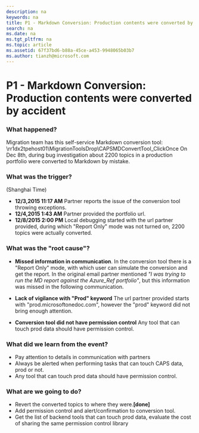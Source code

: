 ```yaml
---
description: na
keywords: na
title: P1 - Markdown Conversion: Production contents were converted by accident
search: na
ms.date: na
ms.tgt_pltfrm: na
ms.topic: article
ms.assetid: 67f37bd6-b88a-45ce-a453-9948065b03b7
ms.author: tianzh@microsoft.com
---
```

# P1 - Markdown Conversion: Production contents were converted by accident
### What happened? ### 

Migration team has this self-service Markdown conversion tool:
\\rr1dx2tpehost01\MigrationToolsDrop\CAPSMDConvertTool_ClickOnce
On Dec 8th, during bug investigation about 2200 topics in a production portfolio were converted to Markdown by mistake.    

### What was the trigger? ### 
(Shanghai Time)
- **12/3,2015 11:17 AM** Partner reports the issue of the conversion tool throwing exceptions.
- **12/4,2015 1:43 AM** Partner provided the portfolio url.
- **12/8/2015 2:00 PM** Local debugging started with the url partner provided, during which "Report Only" mode was not turned on, 2200 topics were actually converted.

### What was the "root cause"? ### 

- **Missed information in communication**.
In the conversion tool there is a "Report Only" mode, with which user can simulate the conversion and get the report. In the original email partner mentioned *"I was trying to run the MD report against the Azure_Ref portfolio"*, but this information was missed in the following communication.

- **Lack of vigilance with "Prod" keyword**
The url partner provided starts with "prod.microsoftonedoc.com", however the "prod" keyword did not bring enough attention.

- **Conversion tool did not have permission control**
Any tool that can touch prod data should have permission control.  

### What did we learn from the event? ### 

- Pay attention to details in communication with partners
- Always be alerted when performing tasks that can touch CAPS data, prod or not.
- Any tool that can touch prod data should have permission control.

### What are we going to do? ### 
- Revert the converted topics to where they were.**[done]**
- Add permission control and alert/confirmation to conversion tool.
- Get the list of backend tools that can touch prod data, evaluate the cost of sharing the same permission control library  